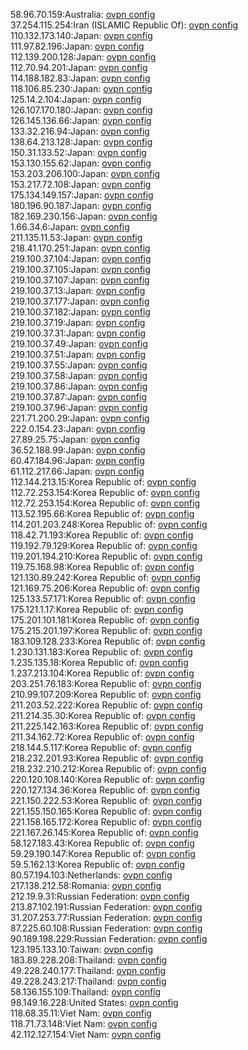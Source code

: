 58.96.70.159:Australia: [ovpn config](vpn/58_96_70_159.ovpn)  
37.254.115.254:Iran (ISLAMIC Republic Of): [ovpn config](vpn/37_254_115_254.ovpn)  
110.132.173.140:Japan: [ovpn config](vpn/110_132_173_140.ovpn)  
111.97.82.196:Japan: [ovpn config](vpn/111_97_82_196.ovpn)  
112.139.200.128:Japan: [ovpn config](vpn/112_139_200_128.ovpn)  
112.70.94.201:Japan: [ovpn config](vpn/112_70_94_201.ovpn)  
114.188.182.83:Japan: [ovpn config](vpn/114_188_182_83.ovpn)  
118.106.85.230:Japan: [ovpn config](vpn/118_106_85_230.ovpn)  
125.14.2.104:Japan: [ovpn config](vpn/125_14_2_104.ovpn)  
126.107.170.180:Japan: [ovpn config](vpn/126_107_170_180.ovpn)  
126.145.136.66:Japan: [ovpn config](vpn/126_145_136_66.ovpn)  
133.32.216.94:Japan: [ovpn config](vpn/133_32_216_94.ovpn)  
138.64.213.128:Japan: [ovpn config](vpn/138_64_213_128.ovpn)  
150.31.133.52:Japan: [ovpn config](vpn/150_31_133_52.ovpn)  
153.130.155.62:Japan: [ovpn config](vpn/153_130_155_62.ovpn)  
153.203.206.100:Japan: [ovpn config](vpn/153_203_206_100.ovpn)  
153.217.72.108:Japan: [ovpn config](vpn/153_217_72_108.ovpn)  
175.134.149.157:Japan: [ovpn config](vpn/175_134_149_157.ovpn)  
180.196.90.187:Japan: [ovpn config](vpn/180_196_90_187.ovpn)  
182.169.230.156:Japan: [ovpn config](vpn/182_169_230_156.ovpn)  
1.66.34.6:Japan: [ovpn config](vpn/1_66_34_6.ovpn)  
211.135.11.53:Japan: [ovpn config](vpn/211_135_11_53.ovpn)  
218.41.170.251:Japan: [ovpn config](vpn/218_41_170_251.ovpn)  
219.100.37.104:Japan: [ovpn config](vpn/219_100_37_104.ovpn)  
219.100.37.105:Japan: [ovpn config](vpn/219_100_37_105.ovpn)  
219.100.37.107:Japan: [ovpn config](vpn/219_100_37_107.ovpn)  
219.100.37.13:Japan: [ovpn config](vpn/219_100_37_13.ovpn)  
219.100.37.177:Japan: [ovpn config](vpn/219_100_37_177.ovpn)  
219.100.37.182:Japan: [ovpn config](vpn/219_100_37_182.ovpn)  
219.100.37.19:Japan: [ovpn config](vpn/219_100_37_19.ovpn)  
219.100.37.31:Japan: [ovpn config](vpn/219_100_37_31.ovpn)  
219.100.37.49:Japan: [ovpn config](vpn/219_100_37_49.ovpn)  
219.100.37.51:Japan: [ovpn config](vpn/219_100_37_51.ovpn)  
219.100.37.55:Japan: [ovpn config](vpn/219_100_37_55.ovpn)  
219.100.37.58:Japan: [ovpn config](vpn/219_100_37_58.ovpn)  
219.100.37.86:Japan: [ovpn config](vpn/219_100_37_86.ovpn)  
219.100.37.87:Japan: [ovpn config](vpn/219_100_37_87.ovpn)  
219.100.37.96:Japan: [ovpn config](vpn/219_100_37_96.ovpn)  
221.71.200.29:Japan: [ovpn config](vpn/221_71_200_29.ovpn)  
222.0.154.23:Japan: [ovpn config](vpn/222_0_154_23.ovpn)  
27.89.25.75:Japan: [ovpn config](vpn/27_89_25_75.ovpn)  
36.52.188.99:Japan: [ovpn config](vpn/36_52_188_99.ovpn)  
60.47.184.96:Japan: [ovpn config](vpn/60_47_184_96.ovpn)  
61.112.217.66:Japan: [ovpn config](vpn/61_112_217_66.ovpn)  
112.144.213.15:Korea Republic of: [ovpn config](vpn/112_144_213_15.ovpn)  
112.72.253.154:Korea Republic of: [ovpn config](vpn/112_72_253_154.ovpn)  
112.72.253.154:Korea Republic of: [ovpn config](vpn/112_72_253_154.ovpn)  
113.52.195.66:Korea Republic of: [ovpn config](vpn/113_52_195_66.ovpn)  
114.201.203.248:Korea Republic of: [ovpn config](vpn/114_201_203_248.ovpn)  
118.42.71.193:Korea Republic of: [ovpn config](vpn/118_42_71_193.ovpn)  
119.192.79.129:Korea Republic of: [ovpn config](vpn/119_192_79_129.ovpn)  
119.201.194.210:Korea Republic of: [ovpn config](vpn/119_201_194_210.ovpn)  
119.75.168.98:Korea Republic of: [ovpn config](vpn/119_75_168_98.ovpn)  
121.130.89.242:Korea Republic of: [ovpn config](vpn/121_130_89_242.ovpn)  
121.169.75.206:Korea Republic of: [ovpn config](vpn/121_169_75_206.ovpn)  
125.133.57.171:Korea Republic of: [ovpn config](vpn/125_133_57_171.ovpn)  
175.121.1.17:Korea Republic of: [ovpn config](vpn/175_121_1_17.ovpn)  
175.201.101.181:Korea Republic of: [ovpn config](vpn/175_201_101_181.ovpn)  
175.215.201.197:Korea Republic of: [ovpn config](vpn/175_215_201_197.ovpn)  
183.109.128.233:Korea Republic of: [ovpn config](vpn/183_109_128_233.ovpn)  
1.230.131.183:Korea Republic of: [ovpn config](vpn/1_230_131_183.ovpn)  
1.235.135.18:Korea Republic of: [ovpn config](vpn/1_235_135_18.ovpn)  
1.237.213.104:Korea Republic of: [ovpn config](vpn/1_237_213_104.ovpn)  
203.251.76.183:Korea Republic of: [ovpn config](vpn/203_251_76_183.ovpn)  
210.99.107.209:Korea Republic of: [ovpn config](vpn/210_99_107_209.ovpn)  
211.203.52.222:Korea Republic of: [ovpn config](vpn/211_203_52_222.ovpn)  
211.214.35.30:Korea Republic of: [ovpn config](vpn/211_214_35_30.ovpn)  
211.225.142.163:Korea Republic of: [ovpn config](vpn/211_225_142_163.ovpn)  
211.34.162.72:Korea Republic of: [ovpn config](vpn/211_34_162_72.ovpn)  
218.144.5.117:Korea Republic of: [ovpn config](vpn/218_144_5_117.ovpn)  
218.232.201.93:Korea Republic of: [ovpn config](vpn/218_232_201_93.ovpn)  
218.232.210.212:Korea Republic of: [ovpn config](vpn/218_232_210_212.ovpn)  
220.120.108.140:Korea Republic of: [ovpn config](vpn/220_120_108_140.ovpn)  
220.127.134.36:Korea Republic of: [ovpn config](vpn/220_127_134_36.ovpn)  
221.150.222.53:Korea Republic of: [ovpn config](vpn/221_150_222_53.ovpn)  
221.155.150.165:Korea Republic of: [ovpn config](vpn/221_155_150_165.ovpn)  
221.158.165.172:Korea Republic of: [ovpn config](vpn/221_158_165_172.ovpn)  
221.167.26.145:Korea Republic of: [ovpn config](vpn/221_167_26_145.ovpn)  
58.127.183.43:Korea Republic of: [ovpn config](vpn/58_127_183_43.ovpn)  
59.29.190.147:Korea Republic of: [ovpn config](vpn/59_29_190_147.ovpn)  
59.5.162.13:Korea Republic of: [ovpn config](vpn/59_5_162_13.ovpn)  
80.57.194.103:Netherlands: [ovpn config](vpn/80_57_194_103.ovpn)  
217.138.212.58:Romania: [ovpn config](vpn/217_138_212_58.ovpn)  
212.19.9.31:Russian Federation: [ovpn config](vpn/212_19_9_31.ovpn)  
213.87.102.191:Russian Federation: [ovpn config](vpn/213_87_102_191.ovpn)  
31.207.253.77:Russian Federation: [ovpn config](vpn/31_207_253_77.ovpn)  
87.225.60.108:Russian Federation: [ovpn config](vpn/87_225_60_108.ovpn)  
90.189.198.229:Russian Federation: [ovpn config](vpn/90_189_198_229.ovpn)  
123.195.133.10:Taiwan: [ovpn config](vpn/123_195_133_10.ovpn)  
183.89.228.208:Thailand: [ovpn config](vpn/183_89_228_208.ovpn)  
49.228.240.177:Thailand: [ovpn config](vpn/49_228_240_177.ovpn)  
49.228.243.217:Thailand: [ovpn config](vpn/49_228_243_217.ovpn)  
58.136.155.109:Thailand: [ovpn config](vpn/58_136_155_109.ovpn)  
98.149.16.228:United States: [ovpn config](vpn/98_149_16_228.ovpn)  
118.68.35.11:Viet Nam: [ovpn config](vpn/118_68_35_11.ovpn)  
118.71.73.148:Viet Nam: [ovpn config](vpn/118_71_73_148.ovpn)  
42.112.127.154:Viet Nam: [ovpn config](vpn/42_112_127_154.ovpn)  
